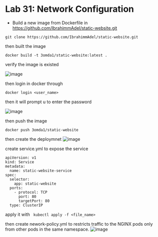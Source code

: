 # Lab 31: Network Configuration

-  Build a new image from Dockerfile in https://github.com/IbrahimmAdel/static-website.git
```
git clone https://github.com/IbrahimmAdel/static-website.git
```
then built the image 
```
docker build -t 3omda1/static-website:latest .
```
verify the image is existed 

![image](https://github.com/user-attachments/assets/39a6dac0-55e4-4ab7-a609-38eaad5b8427)

then login in docker through 
```
docker login <user_name>
```
then it will prompt u to enter the password

![image](https://github.com/user-attachments/assets/03784dea-5bf0-48f8-b1a5-f07c617fda93)


then push the image 
```
docker push 3omda1/static-website
```
then create the deploymnet 
![image](https://github.com/user-attachments/assets/41aa312c-328f-4d87-8c3a-e8d156beffa0) 


create service.yml to expose the service 
```
apiVersion: v1
kind: Service
metadata:
  name: static-website-service
spec:
  selector:
    app: static-website
  ports:
    - protocol: TCP
      port: 80
      targetPort: 80
  type: ClusterIP
```
apply it with ``` kubectl apply -f <file_name>```

then create nework-policy.yml 
to restricts traffic to the NGINX pods only from other pods in the same namespace.
![image](https://github.com/user-attachments/assets/e8068469-1b9b-4f0d-a546-95e399ad218f)

